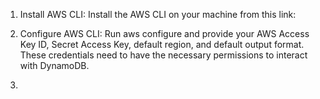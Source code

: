 1. Install AWS CLI:
   Install the AWS CLI on your machine from this link:

2. Configure AWS CLI:
   Run aws configure and provide your AWS Access Key ID, Secret Access Key, default region, and default output format. These credentials need to have the necessary permissions to interact with DynamoDB.

3.
